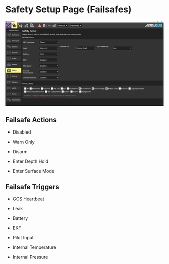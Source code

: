 # Safety Setup Page (Failsafes)

<img src="/images/reference/reference-ardusub-safety.png" class="img-responsive img-center" style="max-height:600px;">

## Failsafe Actions

* Disabled

* Warn Only

* Disarm

* Enter Depth Hold

* Enter Surface Mode

## Failsafe Triggers

* GCS Heartbeat

* Leak

* Battery

* EKF

* Pilot Input

* Internal Temperature

* Internal Pressure
